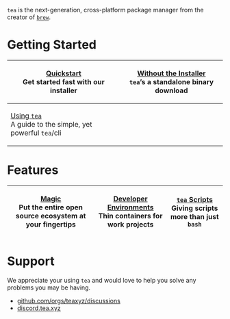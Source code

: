 `tea` is the next-generation, cross-platform package manager from the creator
of [`brew`].

# Getting Started

| <p>​<a href="get-started/install-tea.md/">Quickstart</a><br>Get started fast with our installer</p> | <p><a href="get-started/without-installer.md">Without the Installer</a><br>`tea`’s a standalone binary download</p> |
| ----- | ----- |
| <p>​<a href="using-tea/">Using `tea`</a><br>A guide to the simple, yet powerful `tea`/cli</p> |

# Features

| <p>​<a href="magic.md">Magic</a><br>Put the entire open source ecosystem at your fingertips</p> | <p><a href="using-tea/developer-environments.md">Developer Environments</a><br>Thin containers for work projects</p> | <p>​<a href="using-tea/tea-scripts.md">`tea` Scripts</a><br>Giving scripts more than just `bash` |
| ----- | ----- | ----- |

# Support

We appreciate your using `tea` and would love to help you solve any problems
you may be having.

* [github.com/orgs/teaxyz/discussions](https://github.com/orgs/teaxyz/discussions)
* [discord.tea.xyz](https://discord.tea.xyz)


[`brew`]: https://brew.sh
